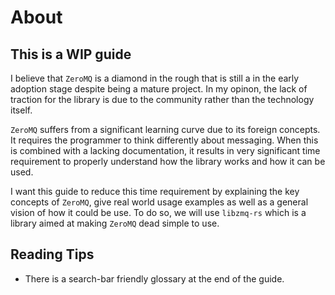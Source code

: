 # About

## This is a WIP guide

I believe that `ZeroMQ` is a diamond in the rough that is still a in the early
adoption stage despite being a mature project. In my opinon, the lack of traction
for the library is due to the community rather than the technology itself.

`ZeroMQ` suffers from a significant learning curve due to its foreign concepts.
It requires the programmer to think differently about messaging. When this is
combined with a lacking documentation, it results in very significant time
requirement to properly understand how the library works and how it can be used.

I want this guide to reduce this time requirement by explaining the key concepts of
`ZeroMQ`, give real world usage examples as well as a general vision of how it
could be use. To do so, we will use `libzmq-rs` which is a library aimed at
making `ZeroMQ` dead simple to use.

## Reading Tips
* There is a search-bar friendly glossary at the end of the guide.
